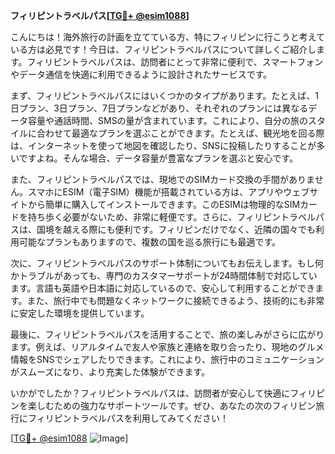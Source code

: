 **フィリピントラベルパス[[TG💪+ @esim1088](https://t.me/s/esim1088)]**

こんにちは！海外旅行の計画を立てている方、特にフィリピンに行こうと考えている方は必見です！今日は、フィリピントラベルパスについて詳しくご紹介します。フィリピントラベルパスは、訪問者にとって非常に便利で、スマートフォンやデータ通信を快適に利用できるように設計されたサービスです。

まず、フィリピントラベルパスにはいくつかのタイプがあります。たとえば、1日プラン、3日プラン、7日プランなどがあり、それぞれのプランには異なるデータ容量や通話時間、SMSの量が含まれています。これにより、自分の旅のスタイルに合わせて最適なプランを選ぶことができます。たとえば、観光地を回る際は、インターネットを使って地図を確認したり、SNSに投稿したりすることが多いですよね。そんな場合、データ容量が豊富なプランを選ぶと安心です。

また、フィリピントラベルパスでは、現地でのSIMカード交換の手間がありません。スマホにESIM（電子SIM）機能が搭載されている方は、アプリやウェブサイトから簡単に購入してインストールできます。このESIMは物理的なSIMカードを持ち歩く必要がないため、非常に軽便です。さらに、フィリピントラベルパスは、国境を越える際にも便利です。フィリピンだけでなく、近隣の国々でも利用可能なプランもありますので、複数の国を巡る旅行にも最適です。

次に、フィリピントラベルパスのサポート体制についてもお伝えします。もし何かトラブルがあっても、専門のカスタマーサポートが24時間体制で対応しています。言語も英語や日本語に対応しているので、安心して利用することができます。また、旅行中でも問題なくネットワークに接続できるよう、技術的にも非常に安定した環境を提供しています。

最後に、フィリピントラベルパスを活用することで、旅の楽しみがさらに広がります。例えば、リアルタイムで友人や家族と連絡を取り合ったり、現地のグルメ情報をSNSでシェアしたりできます。これにより、旅行中のコミュニケーションがスムーズになり、より充実した体験ができます。

いかがでしたか？フィリピントラベルパスは、訪問者が安心して快適にフィリピンを楽しむための強力なサポートツールです。ぜひ、あなたの次のフィリピン旅行にフィリピントラベルパスを利用してみてください！

[[TG💪+ @esim1088](https://t.me/s/esim1088) ![Image](https://i.postimg.cc/Y0z9fWf4/image.png)]